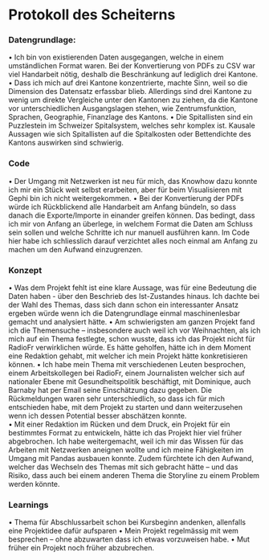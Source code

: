 # Protokoll des Scheiterns


### Datengrundlage: 
•	Ich bin von existierenden Daten ausgegangen, welche in einem umständlichen Format waren. Bei der Konvertierung von PDFs zu CSV  war viel Handarbeit nötig, deshalb die Beschränkung auf lediglich drei Kantone. 
•	Dass ich mich auf drei Kantone konzentrierte, machte Sinn, weil so die Dimension des Datensatz erfassbar blieb. Allerdings sind drei Kantone zu wenig um direkte Vergleiche unter den Kantonen zu ziehen, da die Kantone vor unterschiedlichen Ausgangslagen stehen, wie Zentrumsfunktion, Sprachen, Geographie, Finanzlage des Kantons. 
•	Die Spitallisten sind ein Puzzlestein im Schweizer Spitalsystem, welches sehr komplex ist. Kausale Aussagen wie sich Spitallisten auf die Spitalkosten oder Bettendichte des Kantons auswirken sind schwierig.
### Code
•	Der Umgang mit Netzwerken ist neu für mich, das Knowhow dazu konnte ich mir ein Stück weit selbst erarbeiten, aber für beim Visualisieren mit Gephi bin ich nicht weitergekommen. 
•	Bei der Konvertierung der PDFs würde ich Rückblickend alle Handarbeit am Anfang bündeln, so dass danach die Exporte/Importe in einander greifen können. Das bedingt, dass ich mir von Anfang an überlege, in welchem Format die Daten am Schluss sein sollen und welche Schritte ich nur manuell ausführen kann. Im Code hier habe ich schliesslich darauf verzichtet alles noch einmal am Anfang zu machen um den Aufwand einzugrenzen.
### Konzept
•	Was dem Projekt fehlt ist eine klare Aussage, was für eine Bedeutung die Daten haben - über den Beschrieb des Ist-Zustandes hinaus. Ich dachte bei der Wahl des Themas, dass sich dann schon ein interessanter Ansatz ergeben würde wenn ich die Datengrundlage einmal maschinenlesbar gemacht und analysiert hätte.
•	Am schwierigsten am ganzen Projekt fand ich die Themensuche – insbesondere auch weil ich vor Weihnachten, als ich mich auf ein Thema festlegte, schon wusste, dass ich das Projekt nicht für RadioFr verwirklichen würde. Es hätte geholfen, hätte ich in dem Moment eine Redaktion gehabt, mit welcher ich mein Projekt hätte konkretisieren können. 
•	Ich habe mein Thema mit verschiedenen Leuten besprochen, einem Arbeitskollegen bei RadioFr, einem Journalisten welcher sich auf nationaler Ebene mit Gesundheitspolitik beschäftigt, mit Dominique, auch Barnaby hat per Email seine Einschätzung dazu gegeben. Die Rückmeldungen waren sehr unterschiedlich, so dass ich für mich entschieden habe, mit dem Projekt zu starten und dann weiterzusehen wenn ich dessen Potential besser abschätzen konnte.  
•	Mit einer Redaktion im Rücken und dem Druck, ein Projekt für ein bestimmtes Format zu entwickeln, hätte ich das Projekt hier viel früher abgebrochen. Ich habe weitergemacht, weil ich mir das Wissen für das Arbeiten mit Netzwerken aneignen wollte und ich meine Fähigkeiten im Umgang mit Pandas ausbauen konnte. Zudem fürchtete ich den Aufwand, welcher das Wechseln des Themas mit sich gebracht hätte – und das Risiko, dass auch bei einem anderen Thema die Storyline zu einem Problem werden könnte. 
### Learnings
•	Thema für Abschlussarbeit schon bei Kursbeginn andenken, allenfalls eine Projektidee dafür aufsparen
•	Mein Projekt regelmässig mit wem besprechen – ohne abzuwarten dass ich etwas vorzuweisen habe. 
•	Mut früher ein Projekt noch früher abzubrechen.